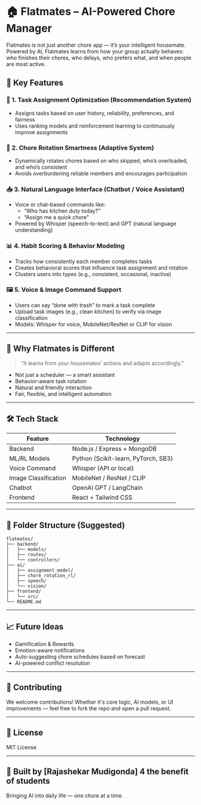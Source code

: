 
# 🏠 Flatmates – AI-Powered Chore Manager

Flatmates is not just another chore app — it’s your intelligent housemate. Powered by AI, Flatmates learns from how your group actually behaves: who finishes their chores, who delays, who prefers what, and when people are most active.

## 🚀 Key Features

### 🔧 1. Task Assignment Optimization (Recommendation System)
- Assigns tasks based on user history, reliability, preferences, and fairness
- Uses ranking models and reinforcement learning to continuously improve assignments

### 🔁 2. Chore Rotation Smartness (Adaptive System)
- Dynamically rotates chores based on who skipped, who’s overloaded, and who’s consistent
- Avoids overburdening reliable members and encourages participation

### 📥 3. Natural Language Interface (Chatbot / Voice Assistant)
- Voice or chat-based commands like:
  - “Who has kitchen duty today?”
  - “Assign me a quick chore”
- Powered by Whisper (speech-to-text) and GPT (natural language understanding)

### 📊 4. Habit Scoring & Behavior Modeling
- Tracks how consistently each member completes tasks
- Creates behavioral scores that influence task assignment and rotation
- Clusters users into types (e.g., consistent, occasional, inactive)

### 🖼️ 5. Voice & Image Command Support
- Users can say “done with trash” to mark a task complete
- Upload task images (e.g., clean kitchen) to verify via image classification
- Models: Whisper for voice, MobileNet/ResNet or CLIP for vision

---

## 🧠 Why Flatmates is Different

> “It learns from your housemates’ actions and adapts accordingly.”

- Not just a scheduler — a smart assistant
- Behavior-aware task rotation
- Natural and friendly interaction
- Fair, flexible, and intelligent automation

---

## 🛠️ Tech Stack

| Feature                      | Technology                              |
|-----------------------------|------------------------------------------|
| Backend                     | Node.js / Express + MongoDB              |
| ML/RL Models                | Python (Scikit-learn, PyTorch, SB3)      |
| Voice Command               | Whisper (API or local)                   |
| Image Classification        | MobileNet / ResNet / CLIP                |
| Chatbot                     | OpenAI GPT / LangChain                   |
| Frontend                    | React + Tailwind CSS                     |

---

## 📂 Folder Structure (Suggested)

```
flatmates/
├── backend/
│   ├── models/
│   ├── routes/
│   └── controllers/
├── ai/
│   ├── assignment_model/
│   ├── chore_rotation_rl/
│   ├── speech/
│   └── vision/
├── frontend/
│   └── src/
└── README.md
```

---

## 📈 Future Ideas

- Gamification & Rewards
- Emotion-aware notifications
- Auto-suggesting chore schedules based on forecast
- AI-powered conflict resolution

---

## 🤝 Contributing

We welcome contributions! Whether it's core logic, AI models, or UI improvements — feel free to fork the repo and open a pull request.

---

## 📜 License

MIT License

---

## 🙌 Built by [Rajashekar Mudigonda] 4 the benefit of students

Bringing AI into daily life — one chore at a time.
